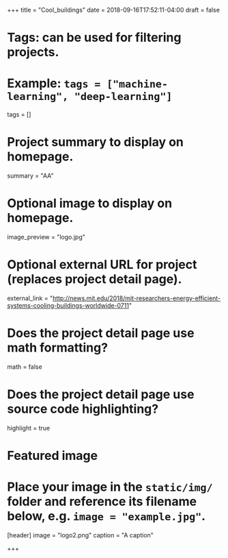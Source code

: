 +++
title = "Cool_buildings"
date = 2018-09-16T17:52:11-04:00
draft = false

# Tags: can be used for filtering projects.
# Example: `tags = ["machine-learning", "deep-learning"]`
tags = []

# Project summary to display on homepage.
summary = "AA"

# Optional image to display on homepage.
image_preview = "logo.jpg"

# Optional external URL for project (replaces project detail page).
external_link = "http://news.mit.edu/2018/mit-researchers-energy-efficient-systems-cooling-buildings-worldwide-0711"

# Does the project detail page use math formatting?
math = false

# Does the project detail page use source code highlighting?
highlight = true

# Featured image
# Place your image in the `static/img/` folder and reference its filename below, e.g. `image = "example.jpg"`.
[header]
image = "logo2.png"
caption = "A caption"

+++
